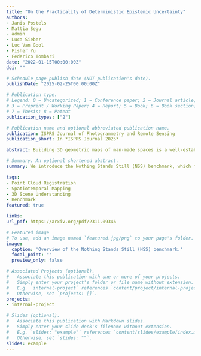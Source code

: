 ```yaml
---
title: "On the Practicality of Deterministic Epistemic Uncertainty"
authors:
- Janis Postels
- Mattia Segu
- admin
- Luca Sieber
- Luc Van Gool
- Fisher Yu
- Federico Tombari
date: "2022-01-15T00:00:00Z"
doi: ""

# Schedule page publish date (NOT publication's date).
publishDate: "2025-02-25T00:00:00Z"

# Publication type.
# Legend: 0 = Uncategorized; 1 = Conference paper; 2 = Journal article;
# 3 = Preprint / Working Paper; 4 = Report; 5 = Book; 6 = Book section;
# 7 = Thesis; 8 = Patent
publication_types: ["2"]

# Publication name and optional abbreviated publication name.
publication: ISPRS Journal of Photogrammetry and Remote Sensing
publication_short: In *ISPRS Journal 2025*

abstract: Building 3D geometric maps of man-made spaces is a well-established and active field that is fundamental to numerous computer vision and robotics applications. However, considering the continuously evolving nature of built environments, it is essential to question the capabilities of current mapping efforts in handling temporal changes. In addition to the above, the ability to create spatiotemporal maps holds significant potential for achieving sustainability and circularity goals. Existing mapping approaches focus on small changes, such as object relocation within common living spaces or self-driving car operation in outdoor spaces; all cases where the main structure of the scene remains fixed. Consequently, these approaches fail to address more radical change in the structure of the built environment, such as on the geometry and topology of it. To promote advancements on this front, we introduce the Nothing Stands Still (NSS) benchmark, which focuses on the spatiotemporal registration of 3D scenes undergoing large spatial and temporal change, ultimately creating one coherent spatiotemporal map. Specifically, the benchmark involves registering within the same coordinate system two or more partial 3D point clouds (fragments) originating from the same scene but captured from different spatiotemporal views. In addition to the standard task of pairwise registration, we assess multi-way registration of multiple fragments that belong to the same indoor environment and any temporal stage. As part of NSS, we introduce a dataset of 3D point clouds recurrently captured in large-scale building indoor environments that are under construction or renovation. The NSS benchmark presents three scenarios of increasing difficulty, with the goal to quantify the generalization ability of point cloud registration methods over space (within one building and across buildings) and time. We conduct extensive evaluations of state-of-the-art methods on NSS over all tasks and scenarios. The results demonstrate the necessity for novel methods specifically designed to handle large spatiotemporal changes. The homepage of our benchmark is at http://nothing-stands-still.com.

# Summary. An optional shortened abstract.
summary: We introduce the Nothing Stands Still (NSS) benchmark, which focuses on the spatiotemporal registration of 3D scenes undergoing large spatial and temporal change.

tags:
- Point Cloud Registration
- Spatiotemporal Mapping
- 3D Scene Understanding
- Benchmark
featured: true

links:
url_pdf: https://arxiv.org/pdf/2311.09346

# Featured image
# To use, add an image named `featured.jpg/png` to your page's folder. 
image:
  caption: 'Overview of the Nothing Stands Still (NSS) benchmark.'
  focal_point: ""
  preview_only: false

# Associated Projects (optional).
#   Associate this publication with one or more of your projects.
#   Simply enter your project's folder or file name without extension.
#   E.g. `internal-project` references `content/project/internal-project/index.md`.
#   Otherwise, set `projects: []`.
projects:
- internal-project

# Slides (optional).
#   Associate this publication with Markdown slides.
#   Simply enter your slide deck's filename without extension.
#   E.g. `slides: "example"` references `content/slides/example/index.md`.
#   Otherwise, set `slides: ""`.
slides: example
---
```


